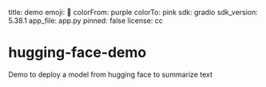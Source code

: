 title: demo
emoji: 🥳
colorFrom: purple
colorTo: pink
sdk: gradio
sdk_version: 5.38.1
app_file: app.py
pinned: false
license: cc

# hugging-face-demo
Demo to deploy a model from hugging face to summarize text
